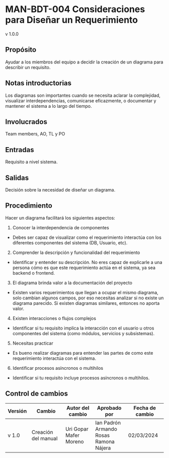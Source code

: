 # MAN-BDT-004 Consideraciones para Diseñar un Requerimiento

v 1.0.0

## Propósito

Ayudar a los miembros del equipo a decidir la creación de un diagrama para describir un requisito.

## Notas introductorias

Los diagramas son importantes cuando se necesita aclarar la complejidad, visualizar interdependencias, comunicarse eficazmente, o documentar y mantener el sistema a lo largo del tiempo.

## Involucrados

Team members, AO, TL y PO

## Entradas

Requisito a nivel sistema.

## Salidas

Decisión sobre la necesidad de diseñar un diagrama.

## Procedimiento

Hacer un diagrama facilitará los siguientes aspectos:

1. Conocer la interdependencia de componentes
 - Debes ser capaz de visualizar como el requerimiento interactúa con los diferentes componentes del sistema (DB, Usuario, etc).

2. Comprender la descripción y funcionalidad del requerimiento
 - Identificar y entender su descripción. No eres capaz de explicarle a una persona cómo es que este requerimiento actúa en el sistema, ya sea backend o frontend.

3. El diagrama brinda valor a la documentación del proyecto
 - Existen varios requerimientos que llegan a ocupar el mismo diagrama, solo cambian algunos campos, por eso necesitas analizar si no existe un diagrama parecido. Si existen diagramas similares, entonces no aporta valor.

4. Existen interacciones o flujos complejos
 - Identificar si tu requisito implica la interacción con el usuario u otros componentes del sistema (como módulos, servicios y subsistemas).

5. Necesitas practicar
 - Es bueno realizar diagramas para entender las partes de como este requerimiento interactúa con el sistema.

6. Identificar procesos asíncronos o multihilos
 - Identificar si tu requisito incluye procesos asíncronos o multihilos.


## Control de cambios

| Versión | Cambio                 | Autor del cambio | Aprobado por | Fecha de cambio |
| ------- | ---------------------- | ---------------- | ------------ | --------------- |
| v 1.0 | Creación del manual    | Uri Gopar <br /> Mafer Moreno   | Ian Padrón <br /> Armando Rosas <br /> Ramona Nájera |02/03/2024|
